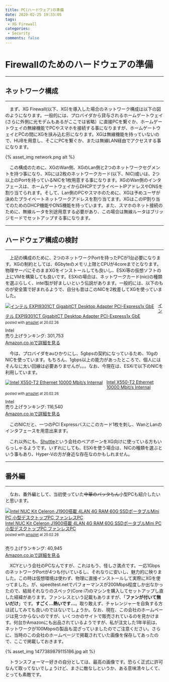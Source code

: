 ```yaml
---
title: PC(ハードウェア)の準備
date: 2020-02-25 19:33:05
tags:
 - XG Firewall
categories:
 - Security
comments: false
---
```


# Firewallのためのハードウェアの準備

---

## ネットワーク構成

---

　まず、XG Firewall(以下、XG)を導入した場合のネットワーク構成は以下の図のようになります。一般的には、プロバイダから貸与されるホームゲートウェイ(さらに外側に光モデムもあるがここでは省略）に直接PCを繋ぐか、ホームゲートウェイの無線機能でPCやスマホを接続する事になりますが、ホームゲートウェイとPCの間にXGを挟み込む形になります。XGは無線機能を持っていないので、HUBを用意し、そこにPCを繋ぐか、または無線LAN経由でアクセスする事になります。

 {% asset_img network.png alt %}  

　この構成のために、XGのWan側、XGのLan側と2つのネットワークセグメントを持つ事になり、XGには2枚のネットワークカード(以下、NIC)或いは、2つ以上のPortを持っているNICを1枚用意する事になります。XGのWan側のインタフェースは、ホームゲートウェイからDHCPでプライベートIPアドレスやDNSを割り当てられます。そして、Lan側のPCやスマホのために、XGは予めユーザが決めたプライベートネットワークアドレスを割り当てます。XGはこのIP割り当てのためのDHCP機能やDNS機能を持っています。また、スマホのネット接続のために、無線ルータを別途用意する必要があり、この場合は無線ルータはブリッジモードでセットアップする事になります。

---

## ハードウェア構成の検討

---

　上記の構成のために、2つのネットワークPortを持ったPCが1台必要になります。XGの制約としては、6Gbyteのメモリ上限とCPUが4coreまでとなります。物理サーバにそのままXGをインストールしても良いし、ESXi等の仮想ソフトの上にVMを構築しても良いです。ESXiの場合は、ネットワークカード(nic)の種類を選ぶらしく、intel製が好ましいという伝説があります。一般的には、以下のものが安全策で好まれるようで、自分も昔はこのNICを2枚差してXGを使っていました。

<div class="amazlet-box" style="margin-bottom:0px;"><div class="amazlet-image" style="float:left;margin:0px 12px 1px 0px;"><a href="http://www.amazon.co.jp/exec/obidos/ASIN/B00UGGX406/amazletjp-22/ref=nosim/" name="amazletlink" target="_blank"><img src="https://images-fe.ssl-images-amazon.com/images/I/31N8VAJQceL._SL160_.jpg" alt="インテル EXPI9301CT GigabitCT Desktop Adapter PCI-Express1x GbE" style="border: none;" /></a></div><div class="amazlet-info" style="line-height:120%; margin-bottom: 10px"><div class="amazlet-name" style="margin-bottom:10px;line-height:120%"><a href="http://www.amazon.co.jp/exec/obidos/ASIN/B00UGGX406/amazletjp-22/ref=nosim/" name="amazletlink" target="_blank">インテル EXPI9301CT GigabitCT Desktop Adapter PCI-Express1x GbE</a><div class="amazlet-powered-date" style="font-size:80%;margin-top:5px;line-height:120%">posted with <a href="http://www.amazlet.com/" title="amazlet" target="_blank">amazlet</a> at 20.02.26</div></div><div class="amazlet-detail">Intel <br />売り上げランキング: 301,753<br /></div><div class="amazlet-sub-info" style="float: left;"><div class="amazlet-link" style="margin-top: 5px"><a href="http://www.amazon.co.jp/exec/obidos/ASIN/B00UGGX406/amazletjp-22/ref=nosim/" name="amazletlink" target="_blank">Amazon.co.jpで詳細を見る</a></div></div></div><div class="amazlet-footer" style="clear: left"></div></div>


　今は、プロバイダをauひかりにし、5gbpsの契約になっているため、10gのNICを使っています。もちろん、1gbps以上の能力があったところで、個人にはそんなに太い回線は必要ありませんが。。。なお、今現在は、ESXiで以下のNICを利用しています。

<div class="amazlet-box" style="margin-bottom:0px;"><div class="amazlet-image" style="float:left;margin:0px 12px 1px 0px;"><a href="http://www.amazon.co.jp/exec/obidos/ASIN/B01EJ4B394" name="amazletlink" target="_blank"><img src="https://images-fe.ssl-images-amazon.com/images/I/41GIXbi1guL._SL160_.jpg" alt="Intel X550-T2 Ethernet 10000 Mbit/s Internal" style="border: none;" /></a></div><div class="amazlet-info" style="line-height:120%; margin-bottom: 10px"><div class="amazlet-name" style="margin-bottom:10px;line-height:120%"><a href="http://www.amazon.co.jp/exec/obidos/ASIN/B01EJ4B394" name="amazletlink" target="_blank">Intel X550-T2 Ethernet 10000 Mbit/s Internal</a><div class="amazlet-powered-date" style="font-size:80%;margin-top:5px;line-height:120%">posted with <a href="http://www.amazlet.com/" title="amazlet" target="_blank">amazlet</a> at 20.02.26</div></div><div class="amazlet-detail">Intel <br />売り上げランキング: 116,540<br /></div><div class="amazlet-sub-info" style="float: left;"><div class="amazlet-link" style="margin-top: 5px"><a href="http://www.amazon.co.jp/exec/obidos/ASIN/B01EJ4B394" name="amazletlink" target="_blank">Amazon.co.jpで詳細を見る</a></div></div></div><div class="amazlet-footer" style="clear: left"></div></div>

　このNICだと、一つのPCI Expressバスにこのカード1枚を刺し、WanとLanのインタフェースを用意出来ます。

　これ以外にも、[Shuttle](https://shuttle-japan.jp/)という会社のベアボーンをXG向けに使っている方もいらっしゃるようです。いずれにしても、ESXiを使う場合は、NICの種類を選ぶという事もあり、Hyper-Vの方が身近な存在なのかもしれません。

---

## 番外編

---

　なお、番外編として、当初使っていた~~中華のバッタもん~~小型PCも紹介したいと思います。

<div class="amazlet-box" style="margin-bottom:0px;"><div class="amazlet-image" style="float:left;margin:0px 12px 1px 0px;"><a href="http://www.amazon.co.jp/exec/obidos/ASIN/B07SNS9D9N" name="amazletlink" target="_blank"><img src="https://images-fe.ssl-images-amazon.com/images/I/41O4MQkV5VL._SL160_.jpg" alt="Intel NUC Kit Celeron J1900搭載 4LAN 4G RAM 60G SSDポータブルMini PC 小型デスクトップPC ファンレスPC" style="border: none;" /></a></div><div class="amazlet-info" style="line-height:120%; margin-bottom: 10px"><div class="amazlet-name" style="margin-bottom:10px;line-height:120%"><a href="http://www.amazon.co.jp/exec/obidos/ASIN/B07SNS9D9N" name="amazletlink" target="_blank">Intel NUC Kit Celeron J1900搭載 4LAN 4G RAM 60G SSDポータブルMini PC 小型デスクトップPC ファンレスPC</a><div class="amazlet-powered-date" style="font-size:80%;margin-top:5px;line-height:120%">posted with <a href="http://www.amazlet.com/" title="amazlet" target="_blank">amazlet</a> at 20.02.26</div></div><div class="amazlet-detail"> <br />売り上げランキング: 40,945<br /></div><div class="amazlet-sub-info" style="float: left;"><div class="amazlet-link" style="margin-top: 5px"><a href="http://www.amazon.co.jp/exec/obidos/ASIN/B07SNS9D9N" name="amazletlink" target="_blank">Amazon.co.jpで詳細を見る</a></div></div></div><div class="amazlet-footer" style="clear: left"></div></div>

　XCYという会社のPCなんですが、これはもう、怪しさ満点です。一応1GbpsのネットワークPortが4つも付いているし、それなりに安いし、魅力的に映りました。この時は仮想環境は使わず、物理に直接インストールして実際にXGを使ってました。が、speedtest.netでパフォーマンスが200Mbps程度しか出なかったので、結局それなりのスペック(Core i7)のマシンを購入してセットアップし直した経緯があります。ファンレスという記載もありますが、「**ファンが付いて無いだけ**」です。**すごく...熱いです...**。取り敢えず、チャレンジャーを自負する方は試してみても良いのではないでしょうか。なお、現在、この会社のホームページは見つからないのですが、いくつかのサイトで販売されているのを見かけます。何台かAmazonにも出品されているようですが、私が注文した1年半前は、ネットワークが100Mbpsの製品も混ざっていましたのでご注意ください。さらに、当時のこの会社のホームページで掲載されていた画像を保存してあったので、ここで掲載しておきます。

 {% asset_img 1477389879115186.jpg alt %}  

　トランスフォーマー好きの自分としては、最高の画像です。恐らく正式に許可なんて取ってないでしょうけど、まさに敵なしというか、ある意味清々しくて、とっても素敵です。

